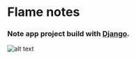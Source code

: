 # Flame notes
### Note app project build with [Django](https://www.djangoproject.com/).
![alt text](http://url/to/img.png)